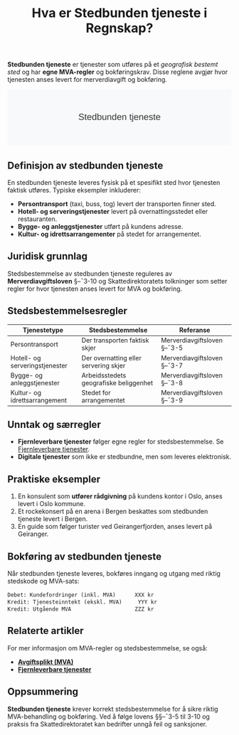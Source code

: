﻿---
title: "Hva er Stedbunden tjeneste i Regnskap?"
seoTitle: "Hva er Stedbunden tjeneste i Regnskap?"
description: '**Stedbunden tjeneste** er tjenester som utføres på et *geografisk bestemt sted* og har **egne MVA-regler** og bokføringskrav. Disse reglene avgjør hvor tje...'
---

**Stedbunden tjeneste** er tjenester som utføres på et *geografisk bestemt sted* og har **egne MVA-regler** og bokføringskrav. Disse reglene avgjør hvor tjenesten anses levert for merverdiavgift og bokføring.

![Illustrasjon av stedbunden tjeneste og stedsbestemmelsesregler](hva-er-stedbunden-tjeneste-image.svg)

## Definisjon av stedbunden tjeneste

En stedbunden tjeneste leveres fysisk på et spesifikt sted hvor tjenesten faktisk utføres. Typiske eksempler inkluderer:

* **Persontransport** (taxi, buss, tog) levert der transporten finner sted.
* **Hotell- og serveringstjenester** levert på overnattingsstedet eller restauranten.
* **Bygge- og anleggstjenester** utført på kundens adresse.
* **Kultur- og idrettsarrangementer** på stedet for arrangementet.

## Juridisk grunnlag

Stedsbestemmelse av stedbunden tjeneste reguleres av **Merverdiavgiftsloven** §–¯3-10 og Skattedirektoratets tolkninger som setter regler for hvor tjenesten anses levert for MVA og bokføring.

## Stedsbestemmelsesregler

| Tjenestetype               | Stedsbestemmelse                        | Referanse                           |
|----------------------------|-----------------------------------------|-------------------------------------|
| Persontransport            | Der transporten faktisk skjer           | Merverdiavgiftsloven §–¯3-5          |
| Hotell- og serveringstjenester | Der overnatting eller servering skjer | Merverdiavgiftsloven §–¯3-7          |
| Bygge- og anleggstjenester | Arbeidsstedets geografiske beliggenhet  | Merverdiavgiftsloven §–¯3-8          |
| Kultur- og idrettsarrangement | Stedet for arrangementet               | Merverdiavgiftsloven §–¯3-9          |

## Unntak og særregler

* **Fjernleverbare tjenester** følger egne regler for stedsbestemmelse. Se [Fjernleverbare tjenester](/blogs/regnskap/hva-er-fjernleverbare-tjenester "Hva er Fjernleverbare Tjenester i Regnskap? MVA-regler og Bokføring").
* **Digitale tjenester** som ikke er stedbundne, men som leveres elektronisk.

## Praktiske eksempler

1. En konsulent som **utfører rådgivning** på kundens kontor i Oslo, anses levert i Oslo kommune.
2. Et rockekonsert på en arena i Bergen beskattes som stedbunden tjeneste levert i Bergen.
3. En guide som følger turister ved Geirangerfjorden, anses levert på Geiranger.

## Bokføring av stedbunden tjeneste

Når stedbunden tjeneste leveres, bokføres inngang og utgang med riktig stedskode og MVA-sats:

```plaintext
Debet: Kundefordringer (inkl. MVA)      XXX kr
Kredit: Tjenesteinntekt (ekskl. MVA)     YYY kr
Kredit: Utgående MVA                    ZZZ kr
```

## Relaterte artikler

For mer informasjon om MVA-regler og stedsbestemmelse, se også:

* **[Avgiftsplikt (MVA)](/blogs/regnskap/hva-er-avgiftsplikt-mva "Hva er Avgiftsplikt (MVA)? En Komplett Guide til Merverdiavgift")**
* **[Fjernleverbare tjenester](/blogs/regnskap/hva-er-fjernleverbare-tjenester "Hva er Fjernleverbare Tjenester i Regnskap? MVA-regler og Bokføring")**

## Oppsummering

**Stedbunden tjeneste** krever korrekt stedsbestemmelse for å sikre riktig MVA-behandling og bokføring. Ved å følge lovens §§–¯3-5 til 3-10 og praksis fra Skattedirektoratet kan bedrifter unngå feil og sanksjoner.










